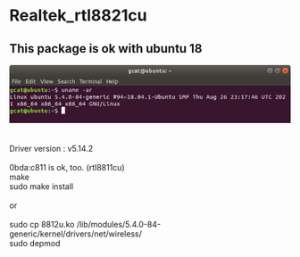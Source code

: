 # Realtek_rtl8821cu
## This package is ok with ubuntu 18
![pic](pic/u18.png)<br><br><br>
Driver version : v5.14.2  
<br>
0bda:c811 is ok, too. (rtl8811cu)
<br>
make  
sudo make install  
<br>
or  
<br>
sudo cp 8812u.ko /lib/modules/5.4.0-84-generic/kernel/drivers/net/wireless/  
sudo depmod
  
